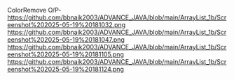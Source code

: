 ColorRemove O/P-https://github.com/bbnaik2003/ADVANCE_JAVA/blob/main/ArrayList_1b/Screenshot%202025-05-19%20181032.png
https://github.com/bbnaik2003/ADVANCE_JAVA/blob/main/ArrayList_1b/Screenshot%202025-05-19%20181047.png
https://github.com/bbnaik2003/ADVANCE_JAVA/blob/main/ArrayList_1b/Screenshot%202025-05-19%20181105.png
https://github.com/bbnaik2003/ADVANCE_JAVA/blob/main/ArrayList_1b/Screenshot%202025-05-19%20181124.png
